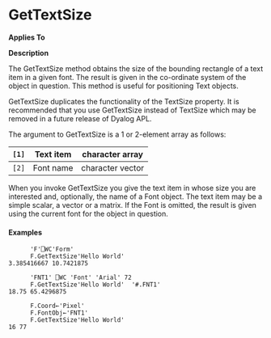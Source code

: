 




<h1 class="heading"><span class="name">GetTextSize</span></h1>

**Applies To**


**Description**


The GetTextSize method obtains the size of the bounding rectangle of a text item in a given font. The result is given in the co-ordinate system of the object in question. This method is useful for positioning Text objects.



GetTextSize duplicates the functionality of the TextSize property. It is recommended that you use GetTextSize instead of TextSize which may be removed in a future release of Dyalog APL.



The argument to GetTextSize is a 1 or 2-element array as follows:


| `[1]` | Text item | character array |
| --- | --- | ---  |
| `[2]` | Font name | character vector |



When you invoke GetTextSize you give the text item in whose size you are interested and, optionally, the name of a Font object. The text item may be a simple scalar, a vector or a matrix. If the Font is omitted, the result is given using the current font for the object in question.

#### Examples
```apl
      'F'⎕WC'Form'
      F.GetTextSize'Hello World'
3.385416667 10.7421875

      'FNT1' ⎕WC 'Font' 'Arial' 72
      F.GetTextSize'Hello World'  '#.FNT1'
18.75 65.4296875

      F.Coord←'Pixel'
      F.FontObj←'FNT1'
      F.GetTextSize'Hello World'
16 77
```


